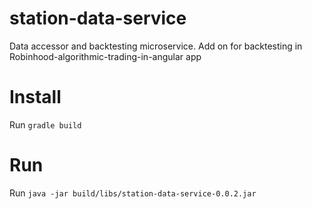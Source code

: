 # station-data-service
Data accessor and backtesting microservice. Add on for backtesting in Robinhood-algorithmic-trading-in-angular app

# Install

Run ```gradle build```

# Run
Run ```java -jar build/libs/station-data-service-0.0.2.jar```
